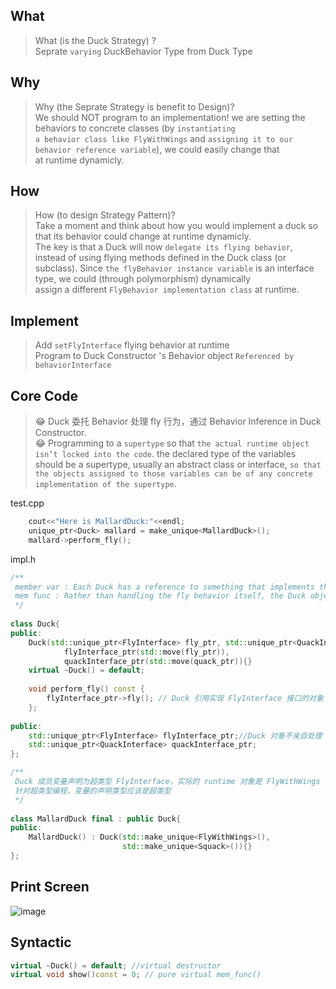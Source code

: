## What
>What (is the Duck Strategy) ? <br>
> Seprate `varying` DuckBehavior Type from Duck Type
  

## Why
>Why (the Seprate Strategy is benefit to Design)? <br>
>We should NOT program to an implementation!  we are setting the behaviors to concrete classes (by `instantiating`<br>
`a behavior class like FlyWithWings` and `assigning it to our behavior reference variable`), we could easily change that<br>
at runtime dynamicly.

## How
>How (to design Strategy Pattern)?<br>
>Take a moment and think about how you would implement a duck so that its behavior could change at runtime dynamicly.<br>
>The key is that a Duck will now `delegate its flying behavior`, instead of using flying methods defined in the Duck class (or subclass).
> Since `the flyBehavior instance variable` is an interface type, we could (through polymorphism) dynamically<br>
assign a different `FlyBehavior implementation class` at runtime.

## Implement
>Add `setFlyInterface` flying behavior at runtime<br>
>Program to Duck Constructor 's Behavior object `Referenced by behaviorInterface`

## Core Code
>:joy: Duck 委托 Behavior 处理 fly 行为，通过 Behavior Inference in Duck Constructor.<br>
>:joy: Programming to a `supertype` so that `the actual runtime object isn’t locked into the code`.
        the declared type of the variables should be a supertype, usually an abstract class or interface, 
        `so that the objects assigned to those variables can be of any concrete implementation of the supertype`.<br>
        
  test.cpp
```cpp
    cout<<"Here is MallardDuck:"<<endl;
    unique_ptr<Duck> mallard = make_unique<MallardDuck>(); 
    mallard->perform_fly();
```
  impl.h
```hpp
/**
 member var : Each Duck has a reference to something that implements the FlyInterface
 mem func : Rather than handling the fly behavior itself, the Duck object delegates that behavior to the object REFERENCED by flyInterface.
 */
 
class Duck{
public:
    Duck(std::unique_ptr<FlyInterface> fly_ptr, std::unique_ptr<QuackInterface> quack_ptr):
            flyInterface_ptr(std::move(fly_ptr)),
            quackInterface_ptr(std::move(quack_ptr)){}
    virtual ~Duck() = default;
    
    void perform_fly() const {
        flyInterface_ptr->fly(); // Duck 引用实现 FlyInterface 接口的对象
    };
     
public:
    std::unique_ptr<FlyInterface> flyInterface_ptr;//Duck 对象不亲自处理 fly 行为，委托给 FlyInterface 对象
    std::unique_ptr<QuackInterface> quackInterface_ptr;
};

/**
 Duck 成员变量声明为超类型 FlyInterface，实际的 runtime 对象是 FlyWithWings
 针对超类型编程，变量的声明类型应该是超类型
 */
 
class MallardDuck final : public Duck{
public:
    MallardDuck() : Duck(std::make_unique<FlyWithWings>(),
                         std::make_unique<Squack>()){}
};

```
## Print Screen
![image](https://user-images.githubusercontent.com/31394900/120230785-a41f8c00-c282-11eb-8e80-a0dd726b1598.png)

## Syntactic
```cpp
virtual ~Duck() = default; //virtual destructor
virtual void show()const = 0; // pure virtual mem_func()

```
